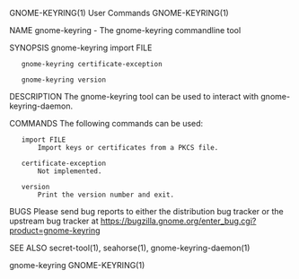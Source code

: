 GNOME-KEYRING(1)                             User Commands                            GNOME-KEYRING(1)

NAME
       gnome-keyring - The gnome-keyring commandline tool

SYNOPSIS
       gnome-keyring import FILE

       gnome-keyring certificate-exception

       gnome-keyring version

DESCRIPTION
       The gnome-keyring tool can be used to interact with gnome-keyring-daemon.

COMMANDS
       The following commands can be used:

       import FILE
           Import keys or certificates from a PKCS file.

       certificate-exception
           Not implemented.

       version
           Print the version number and exit.

BUGS
       Please send bug reports to either the distribution bug tracker or the upstream bug tracker at
       https://bugzilla.gnome.org/enter_bug.cgi?product=gnome-keyring

SEE ALSO
       secret-tool(1), seahorse(1), gnome-keyring-daemon(1)

gnome-keyring                                                                         GNOME-KEYRING(1)
